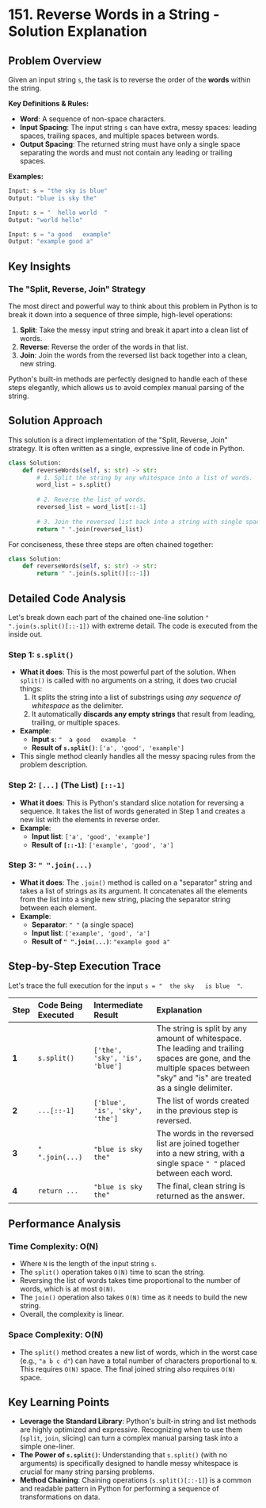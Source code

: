# 151\. Reverse Words in a String - Solution Explanation

## Problem Overview

Given an input string `s`, the task is to reverse the order of the **words** within the string.

**Key Definitions & Rules:**

  - **Word**: A sequence of non-space characters.
  - **Input Spacing**: The input string `s` can have extra, messy spaces: leading spaces, trailing spaces, and multiple spaces between words.
  - **Output Spacing**: The returned string must have only a single space separating the words and must not contain any leading or trailing spaces.

**Examples:**

```python
Input: s = "the sky is blue"
Output: "blue is sky the"

Input: s = "  hello world  "
Output: "world hello"

Input: s = "a good   example"
Output: "example good a"
```

## Key Insights

### The "Split, Reverse, Join" Strategy

The most direct and powerful way to think about this problem in Python is to break it down into a sequence of three simple, high-level operations:

1.  **Split**: Take the messy input string and break it apart into a clean list of words.
2.  **Reverse**: Reverse the order of the words in that list.
3.  **Join**: Join the words from the reversed list back together into a clean, new string.

Python's built-in methods are perfectly designed to handle each of these steps elegantly, which allows us to avoid complex manual parsing of the string.

## Solution Approach

This solution is a direct implementation of the "Split, Reverse, Join" strategy. It is often written as a single, expressive line of code in Python.

```python
class Solution:
    def reverseWords(self, s: str) -> str:
        # 1. Split the string by any whitespace into a list of words.
        word_list = s.split()
        
        # 2. Reverse the list of words.
        reversed_list = word_list[::-1]
        
        # 3. Join the reversed list back into a string with single spaces.
        return " ".join(reversed_list)
```

For conciseness, these three steps are often chained together:

```python
class Solution:
    def reverseWords(self, s: str) -> str:
        return " ".join(s.split()[::-1])
```

## Detailed Code Analysis

Let's break down each part of the chained one-line solution `" ".join(s.split()[::-1])` with extreme detail. The code is executed from the inside out.

### **Step 1: `s.split()`**

  - **What it does**: This is the most powerful part of the solution. When `split()` is called with no arguments on a string, it does two crucial things:
    1.  It splits the string into a list of substrings using *any sequence of whitespace* as the delimiter.
    2.  It automatically **discards any empty strings** that result from leading, trailing, or multiple spaces.
  - **Example**:
      - **Input `s`**: `"  a good   example  "`
      - **Result of `s.split()`**: `['a', 'good', 'example']`
  - This single method cleanly handles all the messy spacing rules from the problem description.

### **Step 2: `[...]` (The List) `[::-1]`**

  - **What it does**: This is Python's standard slice notation for reversing a sequence. It takes the list of words generated in Step 1 and creates a new list with the elements in reverse order.
  - **Example**:
      - **Input list**: `['a', 'good', 'example']`
      - **Result of `[::-1]`**: `['example', 'good', 'a']`

### **Step 3: `" ".join(...)`**

  - **What it does**: The `.join()` method is called on a "separator" string and takes a list of strings as its argument. It concatenates all the elements from the list into a single new string, placing the separator string between each element.
  - **Example**:
      - **Separator**: `" "` (a single space)
      - **Input list**: `['example', 'good', 'a']`
      - **Result of `" ".join(...)`**: `"example good a"`

## Step-by-Step Execution Trace

Let's trace the full execution for the input `s = "  the sky   is blue  "`.

| Step | Code Being Executed | Intermediate Result | Explanation |
| :--- | :--- | :--- | :--- |
| **1** | `s.split()` | `['the', 'sky', 'is', 'blue']` | The string is split by any amount of whitespace. The leading and trailing spaces are gone, and the multiple spaces between "sky" and "is" are treated as a single delimiter. |
| **2** | `...[::-1]` | `['blue', 'is', 'sky', 'the']` | The list of words created in the previous step is reversed. |
| **3** | `" ".join(...)` | `"blue is sky the"` | The words in the reversed list are joined together into a new string, with a single space `" "` placed between each word. |
| **4** | `return ...` | `"blue is sky the"` | The final, clean string is returned as the answer. |

## Performance Analysis

### Time Complexity: O(N)

  - Where `N` is the length of the input string `s`.
  - The `split()` operation takes `O(N)` time to scan the string.
  - Reversing the list of words takes time proportional to the number of words, which is at most `O(N)`.
  - The `join()` operation also takes `O(N)` time as it needs to build the new string.
  - Overall, the complexity is linear.

### Space Complexity: O(N)

  - The `split()` method creates a new list of words, which in the worst case (e.g., `"a b c d"`) can have a total number of characters proportional to `N`. This requires `O(N)` space. The final joined string also requires `O(N)` space.

## Key Learning Points

  - **Leverage the Standard Library**: Python's built-in string and list methods are highly optimized and expressive. Recognizing when to use them (`split`, `join`, slicing) can turn a complex manual parsing task into a simple one-liner.
  - **The Power of `s.split()`**: Understanding that `s.split()` (with no arguments) is specifically designed to handle messy whitespace is crucial for many string parsing problems.
  - **Method Chaining**: Chaining operations (`s.split()[::-1]`) is a common and readable pattern in Python for performing a sequence of transformations on data.